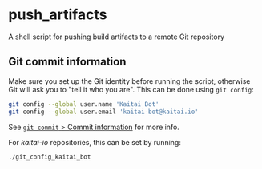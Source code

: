 # push_artifacts
A shell script for pushing build artifacts to a remote Git repository

## Git commit information

Make sure you set up the Git identity before running the script, otherwise
Git will ask you to "tell it who you are". This can be done using `git config`:

```bash
git config --global user.name 'Kaitai Bot'
git config --global user.email 'kaitai-bot@kaitai.io'
```

See [`git commit` > Commit information](https://git-scm.com/docs/git-commit#_commit_information)
for more info.

For _kaitai-io_ repositories, this can be set by running:

```bash
./git_config_kaitai_bot
```
